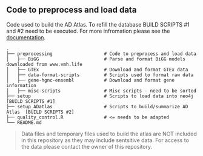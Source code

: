 ## Code to preprocess and load data

Code used to build the AD Atlas. To refill the database BUILD SCRIPTS #1 and #2 need to be executed. For more infromation please see the [documentation](https://sysmet.pages.hzdr.de/adatlas-backend/.).

    .
    ├── preprocessing                   # Code to preprocess and load data
    │   ├── BiGG                        # Parse and format BiGG models downloaded from www.vmh.life
    │   ├── GTEx                        # Download and format GTEx data
    │   ├── data-format-scripts         # Scripts used to format raw data
    │   ├── gene-hgnc-ensembl           # Download and format gene information
    │   ├── misc-scripts                # Misc scripts - need to be sorted
    ├── setup                           # Scripts to load data into neo4j      [BUILD SCRIPTS #1]
    ├── setup_ADatlas                   # Scripts to build/summarize AD Atlas  [BUILD SCRIPTS #2]
    ├── quality_control.R               # <= needs to be adapted        
    └── README.md

> Data files and temporary files used to build the atlas are NOT included in this repository as they may include sentsitive data. 
> For access to the data please contact the owner of this repository. 
